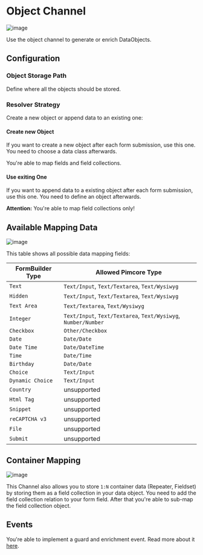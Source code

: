 # Object Channel

![image](https://user-images.githubusercontent.com/700119/77756495-91cb1200-702f-11ea-83b5-e05ba5716be5.png)

Use the object channel to generate or enrich DataObjects.

## Configuration 

### Object Storage Path
Define where all the objects should be stored.

### Resolver Strategy
Create a new object or append data to an existing one:

#### Create new Object
If you want to create a new object after each form submission, use this one. 
You need to choose a data class afterwards.

You're able to map fields and field collections.

#### Use exiting One
If you want to append data to a existing object after each form submission, use this one.
You need to define an object afterwards.

**Attention:** You're able to map field collections only!

## Available Mapping Data

![image](https://user-images.githubusercontent.com/700119/77777088-4f193200-704f-11ea-8d1b-168955d568f7.png)

This table shows all possible data mapping fields:

| FormBuilder Type | Allowed Pimcore Type                                           |
|------------------|----------------------------------------------------------------|
| `Text`           | `Text/Input`, `Text/Textarea`, `Text/Wysiwyg`                  |
| `Hidden`         | `Text/Input`, `Text/Textarea`, `Text/Wysiwyg`                  |
| `Text Area`      | `Text/Textarea`, `Text/Wysiwyg`                                |
| `Integer`        | `Text/Input`, `Text/Textarea`, `Text/Wysiwyg`, `Number/Number` |
| `Checkbox`       | `Other/Checkbox`                                               |
| `Date`           | `Date/Date`                                                    |
| `Date Time`      | `Date/DateTime`                                                |
| `Time`           | `Date/Time`                                                    |
| `Birthday`       | `Date/Date`                                                    | 
| `Choice`         | `Text/Input`                                                   |
| `Dynamic Choice` | `Text/Input`                                                   |
| `Country` | unsupported                 |
| `Html Tag` | unsupported                |
| `Snippet` | unsupported                 |
| `reCAPTCHA v3` | unsupported            |
| `File` | unsupported                    |
| `Submit` | unsupported                  |

## Container Mapping
![image](https://user-images.githubusercontent.com/700119/77777525-fdbd7280-704f-11ea-9480-e89ac1c66edd.png)

This Channel also allows you to store `1:N` container data (Repeater, Fieldset) by storing them as a field collection in your data object.
You need to add the field collection relation to your form field. After that you're able to sub-map the field collection object.

## Events
You're able to implement a guard and enrichment event. Read more about it [here](./30_Events.md).